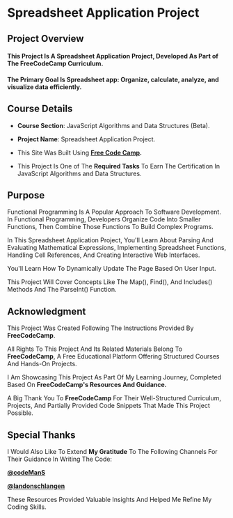 # **Spreadsheet Application Project**

## **Project Overview**


#### This Project Is A **Spreadsheet Application Project**, Developed As Part of The FreeCodeCamp Curriculum. 

#### The Primary Goal Is Spreadsheet app: Organize, calculate, analyze, and visualize data efficiently.


## **Course Details**


+ **Course Section**: JavaScript Algorithms and Data Structures (Beta).
  
+ **Project Name**: Spreadsheet Application Project.
  
+ This Site Was Built Using **[Free Code Camp](https://www.freecodecamp.org/).**
  
+ This Project Is One of The **Required Tasks** To Earn The Certification In JavaScript Algorithms and Data Structures.
  

## **Purpose**


Functional Programming Is A Popular Approach To Software Development. In Functional Programming, Developers Organize Code Into Smaller Functions, Then Combine Those Functions To Build Complex Programs.  

In This Spreadsheet Application Project, You'll Learn About Parsing And Evaluating Mathematical Expressions, Implementing Spreadsheet Functions, Handling Cell References, And Creating Interactive Web Interfaces. 

You'll Learn How To Dynamically Update The Page Based On User Input.  

This Project Will Cover Concepts Like The Map(), Find(), And Includes() Methods And The ParseInt() Function.  

## **Acknowledgment**


This Project Was Created Following The Instructions Provided By **FreeCodeCamp**.

All Rights To This Project And Its Related Materials Belong To **FreeCodeCamp**, A Free Educational Platform Offering Structured Courses And Hands-On Projects.

I Am Showcasing This Project As Part Of My Learning Journey, Completed Based On **FreeCodeCamp's Resources And Guidance.**

A Big Thank You To **FreeCodeCamp** For Their Well-Structured Curriculum, Projects, And Partially Provided Code Snippets That Made This Project Possible.

## **Special Thanks**

I Would Also Like To Extend **My Gratitude** To The Following Channels For Their Guidance In Writing The Code:

**[@codeManS](https://www.youtube.com/@codeManS)**

**[@landonschlangen](https://www.youtube.com/@landonschlangen)**

These Resources Provided Valuable Insights And Helped Me Refine My Coding Skills.





